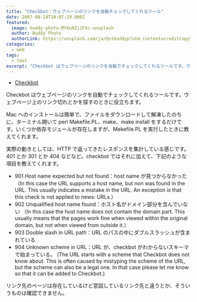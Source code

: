 ```yaml
---
title: "Checkbot：ウェブページのリンクを自動チェックしてくれるツール"
date: 2007-08-18T10:07:29.000Z
featured:
  image: buddy-photo-MYXu9Zj1FXc-unsplash
  author: Buddy Photo
  authorLink: https://unsplash.com/ja/@stbuddyp?utm_content=creditCopyText&utm_medium=referral&utm_source=unsplash
categories:
  - web
tags:
  - tool
excerpt: "Checkbot はウェブページのリンクを自動でチェックしてくれるツールです。ウェブページ上のリンク切れとかを探すのときに役立ちます。"
---
```


- [Checkbot](http://degraaff.org/checkbot/)

Checkbot はウェブページのリンクを自動でチェックしてくれるツールです。ウェブページ上のリンク切れとかを探すのときに役立ちます。

Mac へのインストールは簡単で、ファイルをダウンロードして解凍したのちに、ターミナル開いて perl Makefile.PL、make、make install をするだけです。いくつか依存モジュールが存在しますが、Mekefile.PL を実行したときに教えてくれます。

実際の動きとしては、HTTP で返ってきたレスポンスを集計している感じです。401 とか 301 とか 404 などなど。checkbot ではそれに加えて、下記のような項目を教えてくれます。

- 901 Host name expected but not found：host name が見つからなかった
  （In this case the URL supports a host name, but non was found in the URL. This usually indicates a mistake in the URL. An exception is that this check is not applied to news: URLs.）
- 902 Unqualified host name found：ホスト名がドメイン部分を含んでいない
  （In this case the host name does not contain the domain part. This usually means that the pages work fine when viewed within the original domain, but not when viewed from outside it.）
- 903 Double slash in URL path：URL のパスの中にダブルスラッシュが含まれている
- 904 Unknown scheme in URL：URL が、checkbot がわからないスキーマで始まっている。
  (The URL starts with a scheme that Checkbot does not know about. This is often caused by mistyping the scheme of the URL, but the scheme can also be a legal one. In that case please let me know so that it can be added to Checkbot.)

リンク先のページは存在しているけど意図しているリンク先と違うとか、そういうものは確認できません。

